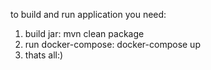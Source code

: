to build and run application you need:
1. build jar: mvn clean package
2. run docker-compose: docker-compose up
3. thats all:)